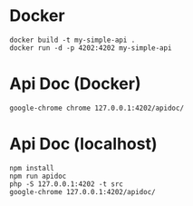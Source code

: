 Docker
======
```
docker build -t my-simple-api .
docker run -d -p 4202:4202 my-simple-api
```

Api Doc (Docker)
================
```
google-chrome chrome 127.0.0.1:4202/apidoc/
```

Api Doc (localhost)
===================
```
npm install
npm run apidoc
php -S 127.0.0.1:4202 -t src
google-chrome 127.0.0.1:4202/apidoc/
```
